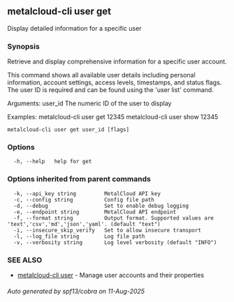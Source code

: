 ## metalcloud-cli user get

Display detailed information for a specific user

### Synopsis

Retrieve and display comprehensive information for a specific user account.

This command shows all available user details including personal information, account settings,
access levels, timestamps, and status flags. The user ID is required and can be found using
the 'user list' command.

Arguments:
  user_id                 The numeric ID of the user to display

Examples:
  metalcloud-cli user get 12345
  metalcloud-cli user show 12345

```
metalcloud-cli user get user_id [flags]
```

### Options

```
  -h, --help   help for get
```

### Options inherited from parent commands

```
  -k, --api_key string         MetalCloud API key
  -c, --config string          Config file path
  -d, --debug                  Set to enable debug logging
  -e, --endpoint string        MetalCloud API endpoint
  -f, --format string          Output format. Supported values are 'text','csv','md','json','yaml'. (default "text")
  -i, --insecure_skip_verify   Set to allow insecure transport
  -l, --log_file string        Log file path
  -v, --verbosity string       Log level verbosity (default "INFO")
```

### SEE ALSO

* [metalcloud-cli user](metalcloud-cli_user.md)	 - Manage user accounts and their properties

###### Auto generated by spf13/cobra on 11-Aug-2025

